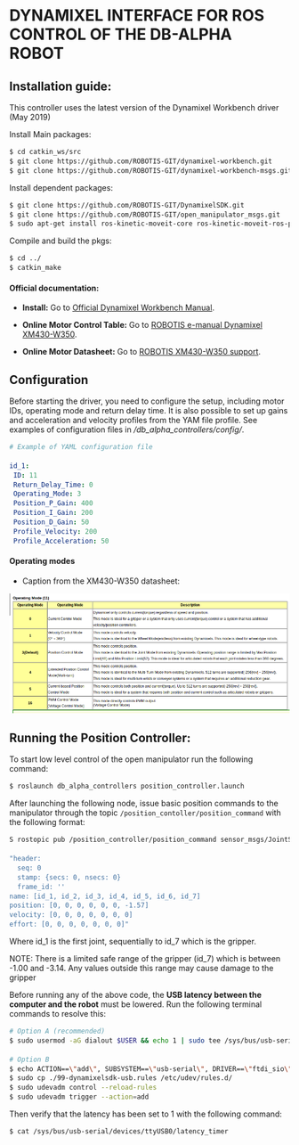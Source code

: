 # DYNAMIXEL INTERFACE FOR ROS CONTROL OF THE DB-ALPHA ROBOT

## Installation guide:

This controller uses the latest version of the Dynamixel Workbench driver (May 2019)

Install Main packages:

```sh
$ cd catkin_ws/src
$ git clone https://github.com/ROBOTIS-GIT/dynamixel-workbench.git
$ git clone https://github.com/ROBOTIS-GIT/dynamixel-workbench-msgs.git
``` 

Install dependent packages:

```sh
$ git clone https://github.com/ROBOTIS-GIT/DynamixelSDK.git
$ git clone https://github.com/ROBOTIS-GIT/open_manipulator_msgs.git
$ sudo apt-get install ros-kinetic-moveit-core ros-kinetic-moveit-ros-planning ros-kinetic-moveit-ros-planning-interface
```

Compile and build the pkgs:

```sh
$ cd ../
$ catkin_make
```

#### Official documentation:

 - **Install:** Go to [Official Dynamixel Workbench Manual](http://emanual.robotis.com/docs/en/software/dynamixel/dynamixel_workbench/).


 - **Online Motor Control Table:** Go to [ROBOTIS e-manual Dynamixel XM430-W350](http://emanual.robotis.com/docs/en/dxl/x/xm430-w350/#indirect-data).

 - **Online Motor Datasheet:** Go to [ROBOTIS XM430-W350 support](http://support.robotis.com/en/product/actuator/dynamixel_x/xm_series/xm430-w350.htm).

## Configuration

 Before starting the driver, you need to configure the setup, including motor IDs, operating mode and return delay time. It is also possible to set up gains and acceleration and velocity profiles from the YAM file profile. See examples of configuration files in _/db\_alpha\_controllers/config/_. 

 ```yaml
# Example of YAML configuration file

id_1:
  ID: 11
  Return_Delay_Time: 0
  Operating_Mode: 3
  Position_P_Gain: 400
  Position_I_Gain: 200
  Position_D_Gain: 50
  Profile_Velocity: 200
  Profile_Acceleration: 50
```

 #### Operating modes

 - Caption from the XM430-W350 datasheet:

![Table of operating modes](db_alpha_controllers/docs/opmds.png)

## Running the Position Controller:

To start low level control of the open manipulator run the following command:

```sh
$ roslaunch db_alpha_controllers position_controller.launch
```

After launching the following node, issue basic position commands to the manipulator through the topic `/position_contoller/position_command` with the following format:

```sh
S rostopic pub /position_controller/position_command sensor_msgs/JointState 

"header:
  seq: 0
  stamp: {secs: 0, nsecs: 0}
  frame_id: ''
name: [id_1, id_2, id_3, id_4, id_5, id_6, id_7]
position: [0, 0, 0, 0, 0, 0, -1.57]
velocity: [0, 0, 0, 0, 0, 0, 0]
effort: [0, 0, 0, 0, 0, 0, 0]" 
```

Where id_1 is the first joint, sequentially to id_7 which is the gripper.

NOTE: There is a limited safe range of the gripper (id_7) which is between -1.00 and -3.14. Any values outside this range may cause damage to the gripper 


Before running any of the above code, the **USB latency between the computer and the robot** must be lowered. Run the following terminal commands to resolve this:




```sh
# Option A (recommended)
$ sudo usermod -aG dialout $USER && echo 1 | sudo tee /sys/bus/usb-serial/devices/ttyUSB0/latency_timer

# Option B
$ echo ACTION==\"add\", SUBSYSTEM==\"usb-serial\", DRIVER==\"ftdi_sio\", ATTR{latency_timer}=\"1\" > 99-dynamixelsdk-usb.rules
$ sudo cp ./99-dynamixelsdk-usb.rules /etc/udev/rules.d/
$ sudo udevadm control --reload-rules
$ sudo udevadm trigger --action=add
```

Then verify that the latency has been set to 1 with the following command:

```sh
$ cat /sys/bus/usb-serial/devices/ttyUSB0/latency_timer
```
